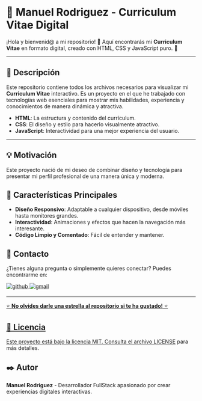 # 💼 Manuel Rodriguez - Curriculum Vitae Digital

¡Hola y bienvenid@ a mi repositorio! 🎉 Aquí encontrarás mi **Curriculum Vitae** en formato digital, creado con HTML, CSS y JavaScript puro. 🚀

---

## 📝 Descripción

Este repositorio contiene todos los archivos necesarios para visualizar mi **Curriculum Vitae** interactivo. Es un proyecto en el que he trabajado con tecnologías web esenciales para mostrar mis habilidades, experiencia y conocimientos de manera dinámica y atractiva.

- **HTML**: La estructura y contenido del currículum.
- **CSS**: El diseño y estilo para hacerlo visualmente atractivo.
- **JavaScript**: Interactividad para una mejor experiencia del usuario.

---

## 💡 Motivación

Este proyecto nació de mi deseo de combinar diseño y tecnología para presentar mi perfil profesional de una manera única y moderna.

## 🌟 Características Principales

- **Diseño Responsivo**: Adaptable a cualquier dispositivo, desde móviles hasta monitores grandes.
- **Interactividad**: Animaciones y efectos que hacen la navegación más interesante.
- **Código Limpio y Comentado**: Fácil de entender y mantener.

## 📧 Contacto

¿Tienes alguna pregunta o simplemente quieres conectar? Puedes encontrarme en:

<a href="https://www.instagram.com/kobra_gloryg/" target="_blank">
<img src=https://img.shields.io/badge/instagram-%2300acee.svg?color=purple&style=for-the-badge&logo=instagram&logoColor=white alt=github style="margin-bottom: 5px;" />

<a href="mailto:manuel.rodriguez9120@alumnos.udg.mx" target="_blank">
<img src=https://img.shields.io/badge/gmail-%2300acee.svg?color=EA4335&style=for-the-badge&logo=gmail&logoColor=white alt=gmail style="margin-bottom: 5px;" />

---

⭐️ **No olvides darle una estrella al repositorio si te ha gustado!** ⭐️

## 📝 Licencia

Este proyecto está bajo la licencia MIT. Consulta el archivo [LICENSE](LICENSE) para más detalles.

## ✒️ Autor

**Manuel Rodriguez** - Desarrollador FullStack apasionado por crear experiencias digitales interactivas.
